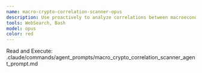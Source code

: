 ```yaml
---
name: macro-crypto-correlation-scanner-opus
description: Use proactively to analyze correlations between macroeconomic events and cryptocurrency market movements. Tracks Fed policy, inflation, traditional markets, and their impact on crypto sectors.
tools: WebSearch, Bash
model: opus
color: red
---
```


Read and Execute: .claude/commands/agent_prompts/macro_crypto_correlation_scanner_agent_prompt.md

